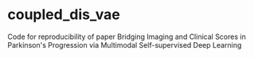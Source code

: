 # coupled_dis_vae
Code for reproducibility of paper Bridging Imaging and Clinical Scores in Parkinson's Progression via Multimodal Self-supervised Deep Learning
